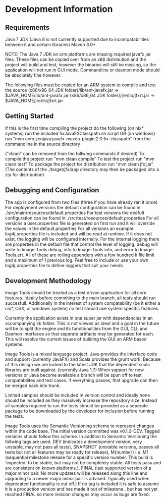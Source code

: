 Development Information
=============

Requirements
------------

Java 7 JDK (Java 8 is not currently supported due to incompatabilities between it and certain libraries)
Maven 3.0+

NOTE:
The Java 7 JDK on arm platforms are missing required javafx jar files. These files can be copied over from an x86 distribution and the project will build and test, however the binaries will still be missing, so the application will not run in GUI mode. Commandline or deamon mode should be absolutely fine however.

The following files must be copied for an ARM system to compile and test the source
(x86/x86_64 JDK folder)/lib/ant-javafx.jar -> $JAVA_HOME/lib/ant-javafx.jar
(x86/x86_64 JDK folder)/jre/lib/jfxrt.jar -> $JAVA_HOME/jre/lib/jfxrt.jar

Getting Started
------------

If this is the first time compiling the project do the following
(on nix* systems) run the included fixJavaFXClasspath.sh script
OR
(on windows) run "mvn com.zenjava:javafx-maven-plugin:2.0:fix-classpath" from the commandline in the source directory

("clean" can be removed from the follwing commands if desired)
To compile the project run "mvn clean compile"
To test the project run "mvn clean test"
To package the project for distribution run "mvn clean jfx:jar". (The contents of the ./target/jfx/app directory may then be packaged into a zip for distribution)

Debugging and Configuration
------------

The app is configured from two files (three if you have already ran it once)
For deployment versions the default configuration can be found in ./src/main/resources/default.properties
For test versions the deafult configuration can be found in ./src/test/resources/default.properties
For all versions a user.properties file is generated on first run and it will override the values in the default.properties
For all versions an example log4j.properties file is included and will be read at runtime. If it does not exist, the logging will be configured internally. For the internal logging there are properties in the default file that control the level of logging. debug will write to Image-Tools.debug, info to Image-Tools.info, and error to Image-Tools.err. All of these are rolling appenders with a few hundred k file limit and a maximum of 1 previous log. Feel free to include or use your own log4j.properties file to define loggers that suit your needs.

Development Methodology
------------

Image Tools should be treated as a test driven application for all core features. Ideally before commiting to the main branch, all tests should run succesfull. Additionally in the interest of system compatability (be it either a nix*, OSX, or windows system) no test should use system specific features.

Currently the application exists in one super jar with dependancies in an accompanying lib folder. This is not viewed as ideal and a goal in the future will be to split the engine and its functionalities from the GUI, CLI, and Daemon interfaces so that seperate artifacts may be generated for each. This will resolve the current issues of building the GUI on ARM based systems.

Image Tools is a mixed language project. Java provides the interface code and support (currently JavaFX) and Scala provides the grunt work. Because of this design we are locked to the latest JDK that the dependent scala libraries are built against. (currently Java 1.7) When support for new versions or Java become available a branch will be spun off to test compatabilites and test cases. If everything passes, that upgrade can then be merged back into trunk.

Limited samples should be included in version control and ideally none should be included as they massively increase the repository size. Instead all samples required to run the tests should be provided as a seperate package to be downloaded by the developer for inclusion before running the tests.

Image Tools uses the Semantic Versioning scheme to represent changes within the code base. The initial version committed was v0.1.0-DEV. Tagged versions should follow this scheme. In addition to Semantic Versioning the follwing tags are used. DEV (indicates a development version, very unstable, may not pass all tests), SNAPSHOT (unstable versions, passes all tests but not all features may be ready for release), M{number} i.e. M1 (sequential milestone release for a specific version number. This build is 'expected' to be stable, but may not be completely stable. All tests pass and are consistent on known platforms.), FINAL (last supported version of a major.minor pair. No more updates will be released along this line and upgrading to a newer major.minor pair is advised. Typically used when deprecated functionality is cut off.) If no tag is included it is safe to assume it is a production version and has made it out of milestone , but has not yet reached FINAL so more revision changes may occur as bugs are fixed.

